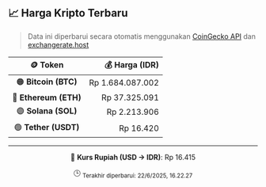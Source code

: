 

<!-- HARGA_KRIPTO -->
## 📈 Harga Kripto Terbaru

> Data ini diperbarui secara otomatis menggunakan [CoinGecko API](https://www.coingecko.com/) dan [exchangerate.host](https://exchangerate.host/)

<div align="center">

| 🪙 Token | 💰 Harga (IDR) |
|:------:|---------------:|
| 🟠 **Bitcoin (BTC)**   | Rp 1.684.087.002 |
| 🔵 **Ethereum (ETH)**  | Rp 37.325.091 |
| 🟣 **Solana (SOL)**    | Rp 2.213.906 |
| 🟢 **Tether (USDT)**   | Rp 16.420 |

---

💱 **Kurs Rupiah (USD → IDR)**: Rp 16.415

🕒 <sub>Terakhir diperbarui: 22/6/2025, 16.22.27</sub>

</div>
<!-- /HARGA_KRIPTO -->